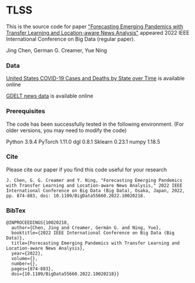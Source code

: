 # TLSS
This is the source code for paper ["Forecasting Emerging Pandemics with Transfer Learning and Location-aware News Analysis"](https://ieeexplore.ieee.org/document/10020218) appeared 2022 IEEE International Conference on Big Data (regular paper).

Jing Chen, German G. Creamer, Yue Ning

### Data
[United States COVID-19 Cases and Deaths by State over Time](https://data.cdc.gov/Case-Surveillance/United-States-COVID-19-Cases-and-Deaths-by-State-o/9mfq-cb36) is available online

[GDELT news data](https://www.gdeltproject.org/) is available online

### Prerequisites
The code has been successfully tested in the following environment. (For older versions, you may need to modify the code)

Python 3.9.4
PyTorch 1.11.0
dgl 0.8.1
Sklearn 0.23.1
numpy 1.18.5

### Cite
Please cite our paper if you find this code useful for your research
```
J. Chen, G. G. Creamer and Y. Ning, "Forecasting Emerging Pandemics with Transfer Learning and Location-aware News Analysis," 2022 IEEE International Conference on Big Data (Big Data), Osaka, Japan, 2022, pp. 874-883, doi: 10.1109/BigData55660.2022.10020218.
```

### BibTex
```
@INPROCEEDINGS{10020218,
  author={Chen, Jing and Creamer, Germán G. and Ning, Yue},
  booktitle={2022 IEEE International Conference on Big Data (Big Data)}, 
  title={Forecasting Emerging Pandemics with Transfer Learning and Location-aware News Analysis}, 
  year={2022},
  volume={},
  number={},
  pages={874-883},
  doi={10.1109/BigData55660.2022.10020218}}
```
